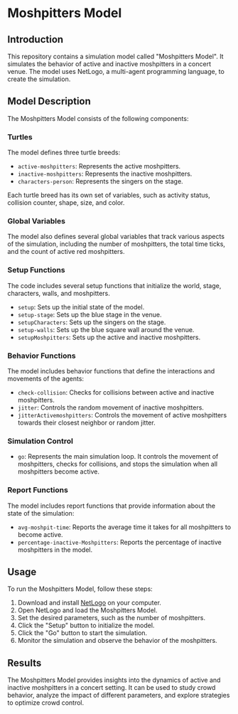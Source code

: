 # Moshpitters Model

## Introduction

This repository contains a simulation model called "Moshpitters Model". It simulates the behavior of active and inactive moshpitters in a concert venue. The model uses NetLogo, a multi-agent programming language, to create the simulation.

## Model Description

The Moshpitters Model consists of the following components:

### Turtles

The model defines three turtle breeds:

- `active-moshpitters`: Represents the active moshpitters.
- `inactive-moshpitters`: Represents the inactive moshpitters.
- `characters-person`: Represents the singers on the stage.

Each turtle breed has its own set of variables, such as activity status, collision counter, shape, size, and color.

### Global Variables

The model also defines several global variables that track various aspects of the simulation, including the number of moshpitters, the total time ticks, and the count of active red moshpitters.

### Setup Functions

The code includes several setup functions that initialize the world, stage, characters, walls, and moshpitters.

- `setup`: Sets up the initial state of the model.
- `setup-stage`: Sets up the blue stage in the venue.
- `setupCharacters`: Sets up the singers on the stage.
- `setup-walls`: Sets up the blue square wall around the venue.
- `setupMoshpitters`: Sets up the active and inactive moshpitters.

### Behavior Functions

The model includes behavior functions that define the interactions and movements of the agents:

- `check-collision`: Checks for collisions between active and inactive moshpitters.
- `jitter`: Controls the random movement of inactive moshpitters.
- `jitterActivemoshpitters`: Controls the movement of active moshpitters towards their closest neighbor or random jitter.

### Simulation Control

- `go`: Represents the main simulation loop. It controls the movement of moshpitters, checks for collisions, and stops the simulation when all moshpitters become active.

### Report Functions

The model includes report functions that provide information about the state of the simulation:

- `avg-moshpit-time`: Reports the average time it takes for all moshpitters to become active.
- `percentage-inactive-Moshpitters`: Reports the percentage of inactive moshpitters in the model.

## Usage

To run the Moshpitters Model, follow these steps:

1. Download and install [NetLogo](https://ccl.northwestern.edu/netlogo/) on your computer.
2. Open NetLogo and load the Moshpitters Model.
3. Set the desired parameters, such as the number of moshpitters.
4. Click the "Setup" button to initialize the model.
5. Click the "Go" button to start the simulation.
6. Monitor the simulation and observe the behavior of the moshpitters.

## Results

The Moshpitters Model provides insights into the dynamics of active and inactive moshpitters in a concert setting. It can be used to study crowd behavior, analyze the impact of different parameters, and explore strategies to optimize crowd control.


